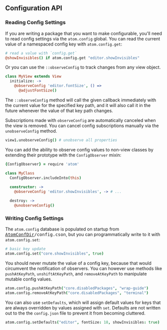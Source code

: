 ## Configuration API

### Reading Config Settings

If you are writing a package that you want to make configurable, you'll need to
read config settings via the `atom.config` global. You can read the current
value of a namespaced config key with `atom.config.get`:

```coffeescript
# read a value with `config.get`
@showInvisibles() if atom.config.get "editor.showInvisibles"
```

Or you can use the `::observeConfig` to track changes from any view object.

```coffeescript
class MyView extends View
  initialize: ->
    @observeConfig 'editor.fontSize', () =>
      @adjustFontSize()
```

The `::observeConfig` method will call the given callback immediately with the
current value for the specified key path, and it will also call it in the future
whenever the value of that key path changes.

Subscriptions made with `observeConfig` are automatically canceled when the
view is removed. You can cancel config subscriptions manually via the
`unobserveConfig` method.

```coffeescript
view1.unobserveConfig() # unobserve all properties
```

You can add the ability to observe config values to non-view classes by
extending their prototype with the `ConfigObserver` mixin:

```coffeescript
{ConfigObserver} = require 'atom'

class MyClass
  ConfigObserver.includeInto(this)
  
  constructor: ->
    @observeConfig 'editor.showInvisibles', -> # ...

  destroy: ->
    @unobserveConfig()
```

### Writing Config Settings

The `atom.config` database is populated on startup from <tt>[AtomConfDir](../user-dirs.md)/config.cson</tt>,
but you can programmatically write to it with `atom.config.set`:

```coffeescript
# basic key update
atom.config.set("core.showInvisibles", true)
```

You should never mutate the value of a config key, because that would circumvent
the notification of observers. You can however use methods like `pushAtKeyPath`,
`unshiftAtKeyPath`, and `removeAtKeyPath` to manipulate mutable config values.

```coffeescript
atom.config.pushAtKeyPath("core.disabledPackages", "wrap-guide")
atom.config.removeAtKeyPath("core.disabledPackages", "terminal")
```

You can also use `setDefaults`, which will assign default values for keys that
are always overridden by values assigned with `set`. Defaults are not written
out to the the `config.json` file to prevent it from becoming cluttered.

```coffeescript
atom.config.setDefaults("editor", fontSize: 18, showInvisibles: true)
```
